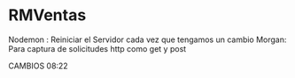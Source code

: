 # RMVentas

Nodemon : Reiniciar el Servidor cada vez que tengamos un cambio
Morgan: Para captura de solicitudes http como get y post 


CAMBIOS
08:22